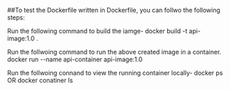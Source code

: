 ##To test the Dockerfile written in Dockerfile, you can follwo the following steps:

Run the following command to build the iamge-
docker build -t api-image:1.0 .
 
Run the follwoing command to run the above created image in a container.
docker run --name api-container api-image:1.0

Run the follwoing connand to view the running container locally-
docker ps OR docker conatiner ls
